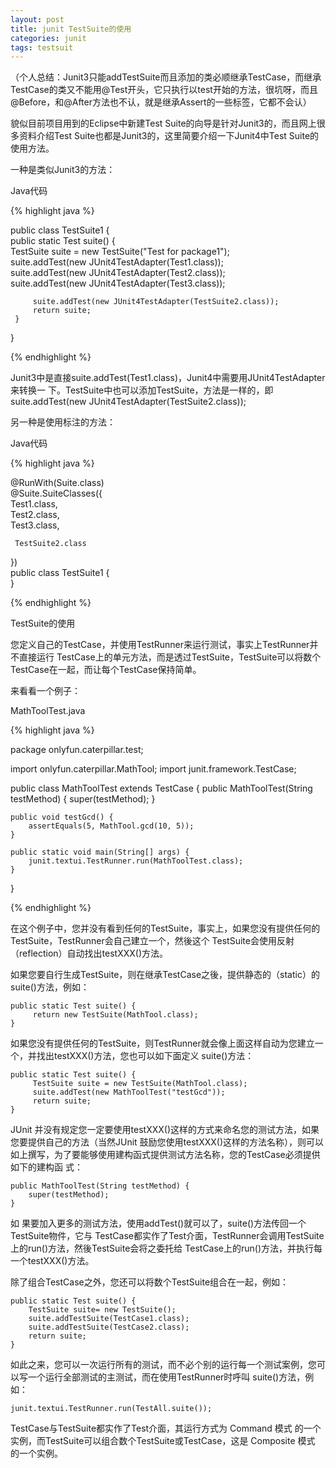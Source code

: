 ```yaml
---
layout: post
title: junit TestSuite的使用
categories: junit
tags: testsuit
---
```


（个人总结：Junit3只能addTestSuite而且添加的类必顺继承TestCase，而继承TestCase的类又不能用@Test开头，它只执行以test开始的方法，很坑呀，而且@Before，和@After方法也不认，就是继承Assert的一些标签，它都不会认）

貌似目前项目用到的Eclipse中新建Test Suite的向导是针对Junit3的，而且网上很多资料介绍Test Suite也都是Junit3的，这里简要介绍一下Junit4中Test Suite的使用方法。

一种是类似Junit3的方法：

Java代码 

{% highlight java %}

public class TestSuite1 {  
     public static Test suite() {  
         TestSuite suite = new TestSuite("Test for package1");  
         suite.addTest(new JUnit4TestAdapter(Test1.class));  
         suite.addTest(new JUnit4TestAdapter(Test2.class));        
         suite.addTest(new JUnit4TestAdapter(Test3.class));  
  
         suite.addTest(new JUnit4TestAdapter(TestSuite2.class));  
         return suite;  
     }  
}

{% endhighlight %}  

Junit3中是直接suite.addTest(Test1.class)，Junit4中需要用JUnit4TestAdapter来转换一 下。TestSuite中也可以添加TestSuite，方法是一样的，即suite.addTest(new JUnit4TestAdapter(TestSuite2.class));

另一种是使用标注的方法：

Java代码 

{% highlight java %}

@RunWith(Suite.class)  
@Suite.SuiteClasses({    
     Test1.class,   
     Test2.class,  
     Test3.class,  
       
     TestSuite2.class  
})  
public class TestSuite1 {  
}  

{% endhighlight %} 

TestSuite的使用

您定义自己的TestCase，并使用TestRunner来运行测试，事实上TestRunner并不直接运行 TestCase上的单元方法，而是透过TestSuite，TestSuite可以将数个TestCase在一起，而让每个TestCase保持简单。

 来看看一个例子：
 
MathToolTest.java

{% highlight java %}

package onlyfun.caterpillar.test;

import onlyfun.caterpillar.MathTool;
import junit.framework.TestCase;

public class MathToolTest extends TestCase {
    public MathToolTest(String testMethod) {
        super(testMethod);
    }

    public void testGcd() {
        assertEquals(5, MathTool.gcd(10, 5));
    }

    public static void main(String[] args) {
        junit.textui.TestRunner.run(MathToolTest.class);
    }
}

{% endhighlight %} 

在这个例子中，您并没有看到任何的TestSuite，事实上，如果您没有提供任何的TestSuite，TestRunner会自己建立一个，然後这个 TestSuite会使用反射（reflection）自动找出testXXX()方法。

 如果您要自行生成TestSuite，则在继承TestCase之後，提供静态的（static）的suite()方法，例如：
 
    public static Test suite() { 
         return new TestSuite(MathTool.class); 
    } 

如果您没有提供任何的TestSuite，则TestRunner就会像上面这样自动为您建立一个，并找出testXXX()方法，您也可以如下面定义 suite()方法：
 
    public static Test suite() { 
         TestSuite suite = new TestSuite(MathTool.class); 
         suite.addTest(new MathToolTest("testGcd")); 
         return suite; 
    } 
 
 JUnit 并没有规定您一定要使用testXXX()这样的方式来命名您的测试方法，如果您要提供自己的方法（当然JUnit 鼓励您使用testXXX()这样的方法名称），则可以如上撰写，为了要能够使用建构函式提供测试方法名称，您的TestCase必须提供如下的建构函 式：
 
    public MathToolTest(String testMethod) { 
        super(testMethod); 
    } 

如 果要加入更多的测试方法，使用addTest()就可以了，suite()方法传回一个TestSuite物件，它与 TestCase都实作了Test介面，TestRunner会调用TestSuite上的run()方法，然後TestSuite会将之委托给 TestCase上的run()方法，并执行每一个testXXX()方法。

除了组合TestCase之外，您还可以将数个TestSuite组合在一起，例如：
 
    public static Test suite() { 
        TestSuite suite= new TestSuite(); 
        suite.addTestSuite(TestCase1.class); 
        suite.addTestSuite(TestCase2.class); 
        return suite; 
    } 
 
如此之来，您可以一次运行所有的测试，而不必个别的运行每一个测试案例，您可以写一个运行全部测试的主测试，而在使用TestRunner时呼叫 suite()方法，例如：
 
    junit.textui.TestRunner.run(TestAll.suite()); 

TestCase与TestSuite都实作了Test介面，其运行方式为 Command 模式 的一个实例，而TestSuite可以组合数个TestSuite或TestCase，这是 Composite 模式 的一个实例。